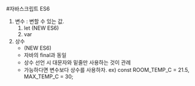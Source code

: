 
#자바스크립트 ES6

1) 변수 : 변할 수 있는 값.
    1. let (NEW ES6)
    2. var
2) 상수
    - (NEW ES6) 
    - 자바의 final과 동일
    - 상수 선언 시 대문자와 밑줄만 사용하는 것이 관례
    - 가능하다면 변수보다 상수를 사용하자.
    ex) const ROOM_TEMP_C = 21.5, MAX_TEMP_C = 30;